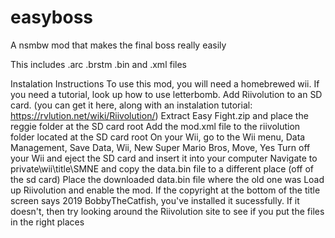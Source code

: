 # easyboss
A nsmbw mod that makes the final boss really easily

This includes .arc .brstm .bin and .xml files

Instalation Instructions
To use this mod, you will need a homebrewed wii. If you need a tutorial, look up how to use letterbomb.
Add Riivolution to an SD card. (you can get it here, along with an instalation tutorial: https://rvlution.net/wiki/Riivolution/)
Extract Easy Fight.zip and place the reggie folder at the SD card root
Add the mod.xml file to the riivolution folder located at the SD card root
On your Wii, go to the Wii menu, Data Management, Save Data, Wii, New Super Mario Bros, Move, Yes
Turn off your Wii and eject the SD card and insert it into your computer
Navigate to private\wii\title\SMNE and copy the data.bin file to a different place (off of the sd card)
Place the downloaded data.bin file where the old one was
Load up Riivolution and enable the mod. If the copyright at the bottom of the title screen says 2019 BobbyTheCatfish, you've installed it sucessfully. If it doesn't, then try looking around the Riivolution site to see if you put the files in the right places

